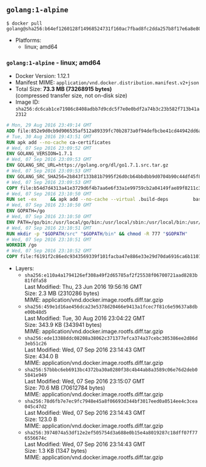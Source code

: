 ## `golang:1-alpine`

```console
$ docker pull golang@sha256:b64ef1260128f14968524731f160ac7fbad8fc2dda257b8f17e6a8e80997c49e
```

-	Platforms:
	-	linux; amd64

### `golang:1-alpine` - linux; amd64

-	Docker Version: 1.12.1
-	Manifest MIME: `application/vnd.docker.distribution.manifest.v2+json`
-	Total Size: **73.3 MB (73268915 bytes)**  
	(compressed transfer size, not on-disk size)
-	Image ID: `sha256:dc6cab1ce71986c8408adbb7d9cdc5f7e0e0bdf2a74b3c23b582f713b41a2312`

```dockerfile
# Mon, 29 Aug 2016 23:49:14 GMT
ADD file:852e9d0cb9d906535af512a89339fc70b2873a0f94defbcbe41cd44942dd6ac8 in / 
# Tue, 30 Aug 2016 19:43:51 GMT
RUN apk add --no-cache ca-certificates
# Wed, 07 Sep 2016 23:09:52 GMT
ENV GOLANG_VERSION=1.7.1
# Wed, 07 Sep 2016 23:09:53 GMT
ENV GOLANG_SRC_URL=https://golang.org/dl/go1.7.1.src.tar.gz
# Wed, 07 Sep 2016 23:09:53 GMT
ENV GOLANG_SRC_SHA256=2b843f133b81b7995f26d0cb64bbdbb9d0704b90c44df45f844d28881ad442d3
# Wed, 07 Sep 2016 23:09:53 GMT
COPY file:b54d7d4313a41e3729d6f4b7aa6e6f33a1e99759cb2a04149fae89f8211c3a65 in / 
# Wed, 07 Sep 2016 23:10:50 GMT
RUN set -ex 	&& apk add --no-cache --virtual .build-deps 		bash 		gcc 		musl-dev 		openssl 		go 		&& export GOROOT_BOOTSTRAP="$(go env GOROOT)" 		&& wget -q "$GOLANG_SRC_URL" -O golang.tar.gz 	&& echo "$GOLANG_SRC_SHA256  golang.tar.gz" | sha256sum -c - 	&& tar -C /usr/local -xzf golang.tar.gz 	&& rm golang.tar.gz 	&& cd /usr/local/go/src 	&& patch -p2 -i /no-pic.patch 	&& ./make.bash 		&& rm -rf /*.patch 	&& apk del .build-deps
# Wed, 07 Sep 2016 23:10:50 GMT
ENV GOPATH=/go
# Wed, 07 Sep 2016 23:10:50 GMT
ENV PATH=/go/bin:/usr/local/go/bin:/usr/local/sbin:/usr/local/bin:/usr/sbin:/usr/bin:/sbin:/bin
# Wed, 07 Sep 2016 23:10:51 GMT
RUN mkdir -p "$GOPATH/src" "$GOPATH/bin" && chmod -R 777 "$GOPATH"
# Wed, 07 Sep 2016 23:10:51 GMT
WORKDIR /go
# Wed, 07 Sep 2016 23:10:52 GMT
COPY file:f6191f2c86edc9343569339f101facba47e886e33e29d70da6916ca6b1101a53 in /usr/local/bin/ 
```

-	Layers:
	-	`sha256:e110a4a1794126ef308a49f2d65785af2f25538f06700721aad8283b81fdfa58`  
		Last Modified: Thu, 23 Jun 2016 19:56:16 GMT  
		Size: 2.3 MB (2310286 bytes)  
		MIME: application/vnd.docker.image.rootfs.diff.tar.gzip
	-	`sha256:459e1d16ae456dca23e5378d20466e9413a1fcec7f81c6e59637a8dbe00b48d5`  
		Last Modified: Tue, 30 Aug 2016 23:04:22 GMT  
		Size: 343.9 KB (343941 bytes)  
		MIME: application/vnd.docker.image.rootfs.diff.tar.gzip
	-	`sha256:ede13388ddc08208a38062c371377efca374a37cebc305386ee2d86d3eb51c26`  
		Last Modified: Wed, 07 Sep 2016 23:14:43 GMT  
		Size: 434.0 B  
		MIME: application/vnd.docker.image.rootfs.diff.tar.gzip
	-	`sha256:57bbbc6eb6913bc4372ba30a0280f38c4b44ab8a3589c06e76d2deb05841e949`  
		Last Modified: Wed, 07 Sep 2016 23:15:07 GMT  
		Size: 70.6 MB (70612784 bytes)  
		MIME: application/vnd.docker.image.rootfs.diff.tar.gzip
	-	`sha256:78d6fb7e7ec9fc7948e45a8f06693d344bf3017eed0a0514ee4c3cea045c47d2`  
		Last Modified: Wed, 07 Sep 2016 23:14:43 GMT  
		Size: 123.0 B  
		MIME: application/vnd.docker.image.rootfs.diff.tar.gzip
	-	`sha256:3974074a53df12e2ef505754d3a688e0b15e4a8019287c18dff07f776556674c`  
		Last Modified: Wed, 07 Sep 2016 23:14:43 GMT  
		Size: 1.3 KB (1347 bytes)  
		MIME: application/vnd.docker.image.rootfs.diff.tar.gzip
